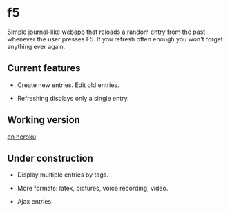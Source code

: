 f5
==

Simple journal-like webapp that reloads a random entry from the past
whenever the user presses F5. If you refresh often enough you won't
forget anything ever again.

Current features
----------------

* Create new entries. Edit old entries.

* Refreshing displays only a single entry.

Working version
---------------

[on heroku](http://ffive.herokuapp.com/journal/)

Under construction
------------------

* Display multiple entries by tags.

* More formats: latex, pictures, voice recording, video.

* Ajax entries.
